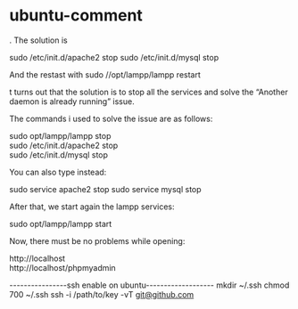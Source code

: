 ubuntu-comment
==============
. The solution is

sudo /etc/init.d/apache2 stop
sudo /etc/init.d/mysql stop

And the restast with sudo //opt/lampp/lampp restart



t turns out that the solution is to stop all the services and solve the “Another daemon is already running” issue.

The commands i used to solve the issue are as follows:

sudo opt/lampp/lampp stop              
sudo /etc/init.d/apache2 stop    
sudo /etc/init.d/mysql stop

You can also type instead:

sudo service apache2 stop
sudo service mysql stop

After that, we start again the lampp services:

sudo opt/lampp/lampp start

Now, there must be no problems while opening:

http://localhost                  
http://localhost/phpmyadmin



----------------ssh enable on ubuntu------------------- 
mkdir ~/.ssh
chmod 700 ~/.ssh
ssh -i /path/to/key -vT git@github.com
